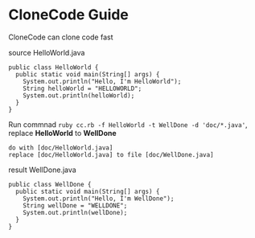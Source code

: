 CloneCode Guide
===============

CloneCode can clone code fast

source HelloWorld.java

    public class HelloWorld {
      public static void main(String[] args) {
        System.out.println("Hello, I'm HelloWorld");
        String helloWorld = "HELLOWORLD";
        System.out.println(helloWorld);   
      }
    }



Run commnad `ruby cc.rb -f HelloWorld -t WellDone -d 'doc/*.java'`, replace **HelloWorld** to **WellDone**

    do with [doc/HelloWorld.java]
    replace [doc/HelloWorld.java] to file [doc/WellDone.java]

result WellDone.java

    public class WellDone {
      public static void main(String[] args) {
        System.out.println("Hello, I'm WellDone");
        String wellDone = "WELLDONE";
        System.out.println(wellDone);   
      }
    }

